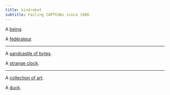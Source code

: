 ```yaml
---
title: kindrobot
subtitle: Failing CAPTCHAs since 1988.
---
```


A [being](https://resume.kindrobot.ca/resume.html).

A [fédérateur](https://tiny.tilde.website/@kindrobot).

-------

A [sandcastle of bytes](./s).

A [strange clock](./s/decimal_time.html).

-------

A [collection of art](https://piepi.art).

A [duck](https://duck.motevets.com).
